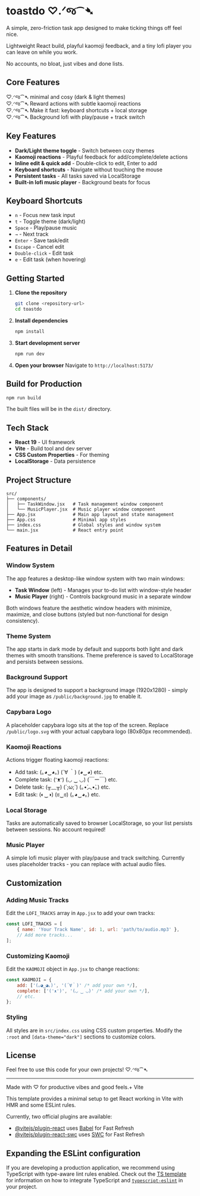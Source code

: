 # toastdo ♡︎.ᐟજ⁀➴

A simple, zero-friction task app designed to make ticking things off feel nice.

Lightweight React build, playful kaomoji feedback, and a tiny lofi player you can leave on while you work.

No accounts, no bloat, just vibes and done lists.

## Core Features

♡︎.ᐟજ⁀➴ minimal and cosy (dark & light themes)  
♡︎.ᐟજ⁀➴ Reward actions with subtle kaomoji reactions  
♡︎.ᐟજ⁀➴ Make it fast: keyboard shortcuts + local storage  
♡︎.ᐟજ⁀➴ Background lofi with play/pause + track switch

## Key Features

- **Dark/Light theme toggle** - Switch between cozy themes
- **Kaomoji reactions** - Playful feedback for add/complete/delete actions
- **Inline edit & quick add** - Double-click to edit, Enter to add
- **Keyboard shortcuts** - Navigate without touching the mouse
- **Persistent tasks** - All tasks saved via LocalStorage
- **Built-in lofi music player** - Background beats for focus

## Keyboard Shortcuts

- `n` - Focus new task input
- `t` - Toggle theme (dark/light)
- `Space` - Play/pause music
- `→` - Next track
- `Enter` - Save task/edit
- `Escape` - Cancel edit
- `Double-click` - Edit task
- `e` - Edit task (when hovering)

## Getting Started

1. **Clone the repository**

   ```bash
   git clone <repository-url>
   cd toastdo
   ```

2. **Install dependencies**

   ```bash
   npm install
   ```

3. **Start development server**

   ```bash
   npm run dev
   ```

4. **Open your browser**
   Navigate to `http://localhost:5173/`

## Build for Production

```bash
npm run build
```

The built files will be in the `dist/` directory.

## Tech Stack

- **React 19** - UI framework
- **Vite** - Build tool and dev server
- **CSS Custom Properties** - For theming
- **LocalStorage** - Data persistence

## Project Structure

```
src/
├── components/
│   ├── TaskWindow.jsx   # Task management window component
│   └── MusicPlayer.jsx  # Music player window component
├── App.jsx              # Main app layout and state management
├── App.css              # Minimal app styles
├── index.css            # Global styles and window system
└── main.jsx             # React entry point
```

## Features in Detail

### Window System

The app features a desktop-like window system with two main windows:

- **Task Window** (left) - Manages your to-do list with window-style header
- **Music Player** (right) - Controls background music in a separate window

Both windows feature the aesthetic window headers with minimize, maximize, and close buttons (styled but non-functional for design consistency).

### Theme System

The app starts in dark mode by default and supports both light and dark themes with smooth transitions. Theme preference is saved to LocalStorage and persists between sessions.

### Background Support

The app is designed to support a background image (1920x1280) - simply add your image as `/public/background.jpg` to enable it.

### Capybara Logo

A placeholder capybara logo sits at the top of the screen. Replace `/public/logo.svg` with your actual capybara logo (80x80px recommended).

### Kaomoji Reactions

Actions trigger floating kaomoji reactions:

- Add task: (｡◕‿◕｡) (´∀ ｀) (◕‿◕) etc.
- Complete task: (ᵔᴥᵔ) (◡ ‿ ◡) (￣ー￣) etc.
- Delete task: (╥﹏╥) (´;ω;`) (｡•́︿•̀｡) etc.
- Edit task: (◐‿◑) (ಠ‿ಠ) (｡◕‿◕｡) etc.

### Local Storage

Tasks are automatically saved to browser LocalStorage, so your list persists between sessions. No account required!

### Music Player

A simple lofi music player with play/pause and track switching. Currently uses placeholder tracks - you can replace with actual audio files.

## Customization

### Adding Music Tracks

Edit the `LOFI_TRACKS` array in `App.jsx` to add your own tracks:

```javascript
const LOFI_TRACKS = [
	{ name: 'Your Track Name', id: 1, url: 'path/to/audio.mp3' },
	// Add more tracks...
];
```

### Customizing Kaomoji

Edit the `KAOMOJI` object in `App.jsx` to change reactions:

```javascript
const KAOMOJI = {
	add: ['(｡◕‿◕｡)', '(´∀｀)' /* add your own */],
	complete: ['(ᵔᴥᵔ)', '(◡ ‿ ◡)' /* add your own */],
	// etc.
};
```

### Styling

All styles are in `src/index.css` using CSS custom properties. Modify the `:root` and `[data-theme="dark"]` sections to customize colors.

## License

Feel free to use this code for your own projects! ♡︎.ᐟજ⁀➴

---

Made with ♡ for productive vibes and good feels.+ Vite

This template provides a minimal setup to get React working in Vite with HMR and some ESLint rules.

Currently, two official plugins are available:

- [@vitejs/plugin-react](https://github.com/vitejs/vite-plugin-react/blob/main/packages/plugin-react) uses [Babel](https://babeljs.io/) for Fast Refresh
- [@vitejs/plugin-react-swc](https://github.com/vitejs/vite-plugin-react/blob/main/packages/plugin-react-swc) uses [SWC](https://swc.rs/) for Fast Refresh

## Expanding the ESLint configuration

If you are developing a production application, we recommend using TypeScript with type-aware lint rules enabled. Check out the [TS template](https://github.com/vitejs/vite/tree/main/packages/create-vite/template-react-ts) for information on how to integrate TypeScript and [`typescript-eslint`](https://typescript-eslint.io) in your project.
